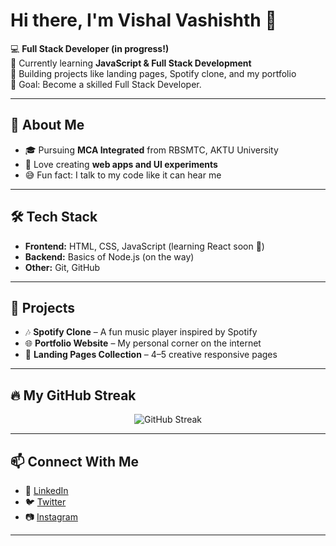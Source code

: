 # Hi there, I'm Vishal Vashishth 👋  

💻 **Full Stack Developer (in progress!)**  
🌱 Currently learning **JavaScript & Full Stack Development**  
🚀 Building projects like landing pages, Spotify clone, and my portfolio  
🎯 Goal: Become a skilled Full Stack Developer.

---

## 🌟 About Me  
- 🎓 Pursuing **MCA Integrated** from RBSMTC, AKTU University  
- 🔨 Love creating **web apps and UI experiments**  
- 😅 Fun fact: I talk to my code like it can hear me  

---

## 🛠️ Tech Stack  
- **Frontend:** HTML, CSS, JavaScript (learning React soon 🚀)  
- **Backend:** Basics of Node.js (on the way)  
- **Other:** Git, GitHub  

---

## 📌 Projects  
- 🎶 **Spotify Clone** – A fun music player inspired by Spotify  
- 🌐 **Portfolio Website** – My personal corner on the internet  
- 📄 **Landing Pages Collection** – 4–5 creative responsive pages  

---

## 🔥 My GitHub Streak
<p align="center">
  <img src="https://streak-stats.demolab.com?user=vishalPandatt&theme=tokyonight&hide_border=true" alt="GitHub Streak" />
</p>


---

## 📫 Connect With Me  
- 💼 [LinkedIn](https://www.linkedin.com/in/vishal-vashishth-b4920337b)  
- 🐦 [Twitter](https://twitter.com/vishal_vp_)  
- 📷 [Instagram](https://www.instagram.com/pandat_vishal_vashishth/?hl=en)  

---
